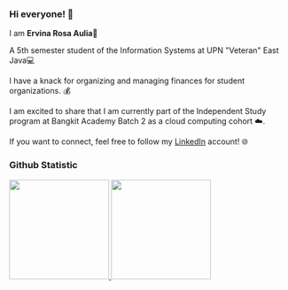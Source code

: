 ### Hi everyone! 👋

<!--
**ervinarosaa/ervinarosaa** is a ✨ _special_ ✨ repository because its `README.md` (this file) appears on your GitHub profile.

Here are some ideas to get you started:

- 🔭 I’m currently working on ...
- 🌱 I’m currently learning ...
- 👯 I’m looking to collaborate on ...
- 🤔 I’m looking for help with ...
- 💬 Ask me about ...
- 📫 How to reach me: ...
- 😄 Pronouns: ...
- ⚡ Fun fact: ...
-->

I am **Ervina Rosa Aulia**🌸

A 5th semester student of the Information Systems at UPN "Veteran" East Java💻

I have a knack for organizing and managing finances for student organizations. 💰

I am excited to share that I am currently part of the Independent Study program at Bangkit Academy Batch 2 as a cloud computing cohort ☁️.

If you want to connect, feel free to follow my [LinkedIn](https://www.linkedin.com/in/ervinarosaaulia/) account! 🌐

### Github Statistic
<p align="left">
<a href="https://github.com/ervinarosaa">
  <img height="180em" src="https://github-readme-stats-eight-theta.vercel.app/api?username=ervinarosaa&show_icons=true&theme=algolia&include_all_commits=true&count_private=true"/>
  <img height="180em" src="https://github-readme-stats-eight-theta.vercel.app/api/top-langs/?username=ervinarosaa&layout=compact&layout=compact&theme=algolia"/>
</a>
</p>
